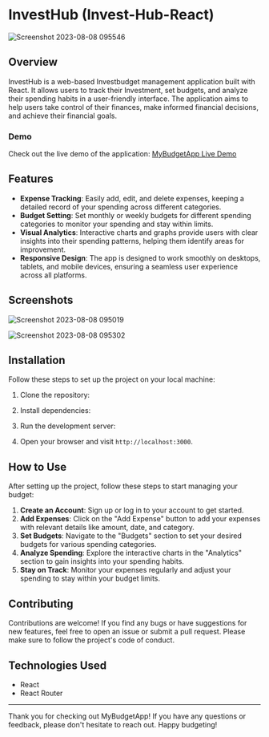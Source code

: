 # InvestHub (Invest-Hub-React)

![Screenshot 2023-08-08 095546](https://github.com/AdilAhmedShekhani/Budget-App-React/assets/126003246/1f41cae9-5b1b-48d7-a904-7c083fa8ae39)

## Overview

InvestHub is a web-based Investbudget management application built with React. It allows users to track their Investment, set budgets, and analyze their spending habits in a user-friendly interface. The application aims to help users take control of their finances, make informed financial decisions, and achieve their financial goals.

### Demo

Check out the live demo of the application: [MyBudgetApp Live Demo](https://mybudgetapp-react.netlify.app/)

## Features

- **Expense Tracking**: Easily add, edit, and delete expenses, keeping a detailed record of your spending across different categories.
- **Budget Setting**: Set monthly or weekly budgets for different spending categories to monitor your spending and stay within limits.
- **Visual Analytics**: Interactive charts and graphs provide users with clear insights into their spending patterns, helping them identify areas for improvement.
- **Responsive Design**: The app is designed to work smoothly on desktops, tablets, and mobile devices, ensuring a seamless user experience across all platforms.

## Screenshots

![Screenshot 2023-08-08 095019](https://github.com/AdilAhmedShekhani/Budget-App-React/assets/126003246/09e40885-7f8f-4806-ad73-4cf1f1b78cb7)

![Screenshot 2023-08-08 095302](https://github.com/AdilAhmedShekhani/Budget-App-React/assets/126003246/cc1a5886-5470-4209-a3fa-8d75c173f8d8)


## Installation

Follow these steps to set up the project on your local machine:

1. Clone the repository:


2. Install dependencies:


3. Run the development server:


4. Open your browser and visit `http://localhost:3000`.

## How to Use

After setting up the project, follow these steps to start managing your budget:

1. **Create an Account**: Sign up or log in to your account to get started.
2. **Add Expenses**: Click on the "Add Expense" button to add your expenses with relevant details like amount, date, and category.
3. **Set Budgets**: Navigate to the "Budgets" section to set your desired budgets for various spending categories.
4. **Analyze Spending**: Explore the interactive charts in the "Analytics" section to gain insights into your spending habits.
5. **Stay on Track**: Monitor your expenses regularly and adjust your spending to stay within your budget limits.

## Contributing

Contributions are welcome! If you find any bugs or have suggestions for new features, feel free to open an issue or submit a pull request. Please make sure to follow the project's code of conduct.

## Technologies Used

- React
- React Router



---

Thank you for checking out MyBudgetApp! If you have any questions or feedback, please don't hesitate to reach out. Happy budgeting!
